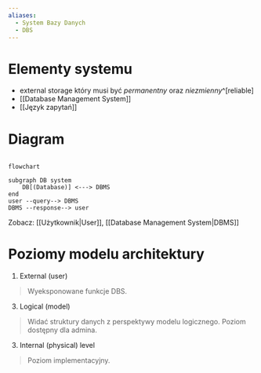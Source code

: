 ```yaml
---
aliases:
  - System Bazy Danych
  - DBS
---
```

# Elementy systemu
- external storage
	który musi być *permanentny* oraz *niezmienny*^[reliable]
- [[Database Management System]]
- [[Język zapytań]]

# Diagram

```mermaid

flowchart

subgraph DB system
	DB[(Database)] <---> DBMS
end
user --query--> DBMS
DBMS --response--> user
```
Zobacz: [[Użytkownik|User]], [[Database Management System|DBMS]]
# Poziomy modelu architektury
1. External (user)
> Wyeksponowane funkcje DBS.
3. Logical (model)
> Widać struktury danych z perspektywy modelu logicznego. Poziom dostępny dla admina.
3. Internal (physical) level
> Poziom implementacyjny.
